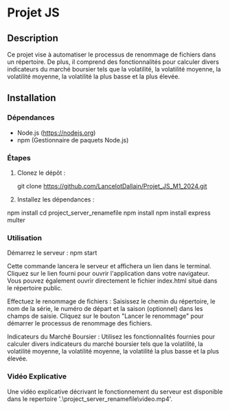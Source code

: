 # Projet JS

## Description
Ce projet vise à automatiser le processus de renommage de fichiers dans un répertoire. De plus, il comprend des fonctionnalités pour calculer divers indicateurs du marché boursier tels que la volatilité, la volatilité moyenne, la volatilité moyenne, la volatilité la plus basse et la plus élevée.

## Installation

### Dépendances
- Node.js (https://nodejs.org)
- npm (Gestionnaire de paquets Node.js)

### Étapes
1. Clonez le dépôt :

   git clone https://github.com/LancelotDallain/Projet_JS_M1_2024.git


2. Installez les dépendances :

npm install
cd project_server_renamefile
npm install
npm install express multer


### Utilisation

Démarrez le serveur :
    npm start

Cette commande lancera le serveur et affichera un lien dans le terminal. Cliquez sur le lien fourni pour ouvrir l'application dans votre navigateur. Vous pouvez également ouvrir directement le fichier index.html situé dans le répertoire public.

Effectuez le renommage de fichiers :
    Saisissez le chemin du répertoire, le nom de la série, le numéro de départ et la saison (optionnel) dans les champs de saisie.
    Cliquez sur le bouton "Lancer le renommage" pour démarrer le processus de renommage des fichiers.

Indicateurs du Marché Boursier :
    Utilisez les fonctionnalités fournies pour calculer divers indicateurs du marché boursier tels que la volatilité, la volatilité moyenne, la volatilité moyenne, la volatilité la plus basse et la plus élevée.

### Vidéo Explicative

Une vidéo explicative décrivant le fonctionnement du serveur est disponible dans le repertoire '.\project_server_renamefile\video.mp4'.
